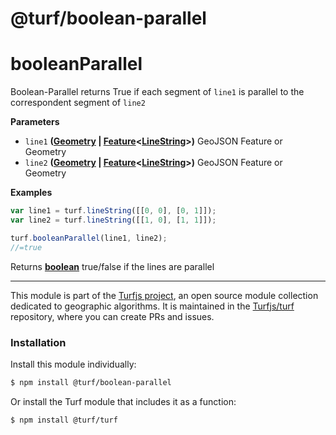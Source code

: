 # @turf/boolean-parallel

# booleanParallel

Boolean-Parallel returns True if each segment of `line1` is parallel to the correspondent segment of `line2`

**Parameters**

-   `line1` **([Geometry](http://geojson.org/geojson-spec.html#geometry) \| [Feature](http://geojson.org/geojson-spec.html#feature-objects)&lt;[LineString](http://geojson.org/geojson-spec.html#linestring)>)** GeoJSON Feature or Geometry
-   `line2` **([Geometry](http://geojson.org/geojson-spec.html#geometry) \| [Feature](http://geojson.org/geojson-spec.html#feature-objects)&lt;[LineString](http://geojson.org/geojson-spec.html#linestring)>)** GeoJSON Feature or Geometry

**Examples**

```javascript
var line1 = turf.lineString([[0, 0], [0, 1]]);
var line2 = turf.lineString([[1, 0], [1, 1]]);

turf.booleanParallel(line1, line2);
//=true
```

Returns **[boolean](https://developer.mozilla.org/en-US/docs/Web/JavaScript/Reference/Global_Objects/Boolean)** true/false if the lines are parallel

<!-- This file is automatically generated. Please don't edit it directly:
if you find an error, edit the source file (likely index.js), and re-run
./scripts/generate-readmes in the turf project. -->

---

This module is part of the [Turfjs project](http://turfjs.org/), an open source
module collection dedicated to geographic algorithms. It is maintained in the
[Turfjs/turf](https://github.com/Turfjs/turf) repository, where you can create
PRs and issues.

### Installation

Install this module individually:

```sh
$ npm install @turf/boolean-parallel
```

Or install the Turf module that includes it as a function:

```sh
$ npm install @turf/turf
```
